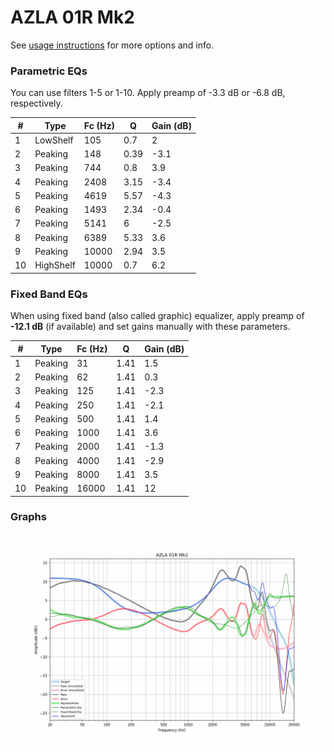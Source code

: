 # AZLA 01R Mk2
See [usage instructions](https://github.com/jaakkopasanen/AutoEq#usage) for more options and info.

### Parametric EQs
You can use filters 1-5 or 1-10. Apply preamp of -3.3 dB or -6.8 dB, respectively.

|   # | Type      |   Fc (Hz) |    Q |   Gain (dB) |
|-----|-----------|-----------|------|-------------|
|   1 | LowShelf  |       105 | 0.7  |         2   |
|   2 | Peaking   |       148 | 0.39 |        -3.1 |
|   3 | Peaking   |       744 | 0.8  |         3.9 |
|   4 | Peaking   |      2408 | 3.15 |        -3.4 |
|   5 | Peaking   |      4619 | 5.57 |        -4.3 |
|   6 | Peaking   |      1493 | 2.34 |        -0.4 |
|   7 | Peaking   |      5141 | 6    |        -2.5 |
|   8 | Peaking   |      6389 | 5.33 |         3.6 |
|   9 | Peaking   |     10000 | 2.94 |         3.5 |
|  10 | HighShelf |     10000 | 0.7  |         6.2 |

### Fixed Band EQs
When using fixed band (also called graphic) equalizer, apply preamp of **-12.1 dB** (if available) and set gains manually with these parameters.

|   # | Type    |   Fc (Hz) |    Q |   Gain (dB) |
|-----|---------|-----------|------|-------------|
|   1 | Peaking |        31 | 1.41 |         1.5 |
|   2 | Peaking |        62 | 1.41 |         0.3 |
|   3 | Peaking |       125 | 1.41 |        -2.3 |
|   4 | Peaking |       250 | 1.41 |        -2.1 |
|   5 | Peaking |       500 | 1.41 |         1.4 |
|   6 | Peaking |      1000 | 1.41 |         3.6 |
|   7 | Peaking |      2000 | 1.41 |        -1.3 |
|   8 | Peaking |      4000 | 1.41 |        -2.9 |
|   9 | Peaking |      8000 | 1.41 |         3.5 |
|  10 | Peaking |     16000 | 1.41 |        12   |

### Graphs
![](./AZLA%2001R%20Mk2.png)
